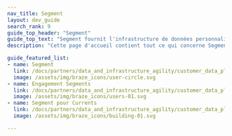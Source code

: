 ```yaml
---
nav_title: Segment
layout: dev_guide
search_rank: 9
guide_top_header: "Segment"
guide_top_text: "Segment fournit l'infrastructure de données personnalisées qui aide les entreprises à donner la priorité à leurs clients. Avec Segment, vous pouvez collecter, unifier et connecter vos données clients first-party à plus de 200 outils, notamment à des e-mails, au web, à des publicités, à des points de vente et à des appareils mobiles. Avec Segment, vous pouvez parvenir à une compréhension commune de vos utilisateurs et activer vos propres données pour créer des expériences personnalisées, centrées sur le client."
description: "Cette page d'accueil contient tout ce qui concerne Segment, la plateforme de données clients."

guide_featured_list:
- name: Segment
  link: /docs/partners/data_and_infrastructure_agility/customer_data_platform/segment/segment/
  image: /assets/img/braze_icons/user-circle.svg
- name: Engagement Segments
  link: /docs/partners/data_and_infrastructure_agility/customer_data_platform/segment/segment_engage/
  image: /assets/img/braze_icons/users-01.svg
- name: Segment pour Currents
  link: /docs/partners/data_and_infrastructure_agility/customer_data_platform/segment/segment_for_currents/
  image: /assets/img/braze_icons/building-01.svg

---
```

<br>
